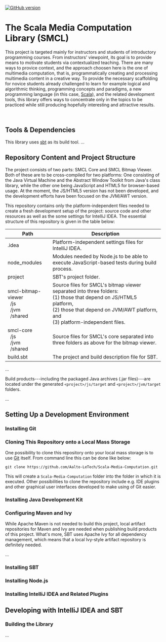 [![GitHub version](https://badge.fury.io/gh/Aalto-LeTech%2FScala-Media-Computation.svg)](https://badge.fury.io/gh/Aalto-LeTech%2FScala-Media-Computation)

# The Scala Media Computation Library (SMCL)

This project is targeted mainly for instructors and students of introductory programming courses. From instructors' viewpoint, its goal is to provide means to motivate students via contextualized teaching. There are many ways to provice context, and the approach choosen here is the one of multimedia computation, that is, programmatically creating and processing multimedia content in a creative way. To provide the necessary scaffolding for novice students already challenged to learn for example logical and algorithmic thinking, programming concepts and paradigms, a new programming language (in this case, [Scala](http://www.scala-lang.org/)), and the related development tools, this library offers ways to concentrate only in the topics to be practiced while still producing hopefully interesting and attractive results.

<br />



## Tools & Dependencies

This library uses [sbt](http://www.scala-sbt.org/) as its build tool. 
...



## Repository Content and Project Structure

The project consists of two parts: SMCL Core and SMCL Bitmap Viewer. Both of these are to be cross-compiled for two platforms: One consisting of the Java Virtual Machine and the Abstract Window Toolkit from Java's class library, while the other one being JavaScript and HTML5 for browser-based usage. At the moment, the JS/HTML5 version has not been developed, and the development efforts have been focused on the JVM/AWT version.

This repository contains only the platform-independent files needed to create a fresh development setup of the project: source code and other resources as well as the some settings for IntelliJ IDEA. The essential structure of this repository is given in the table below:

| Path                                                               | Description |
| ------------------------------------------------------------------ | ----------- |
| .idea          | Platform-independent settings files for IntelliJ IDEA. |
| node_modules   | Modules needed by Node.js to be able to execute JavaScript-based tests during build process. |
| project        | SBT's project folder. |
| smcl-bitmap-viewer<br />&nbsp;&nbsp;/js<br />&nbsp;&nbsp;/jvm<br />&nbsp;&nbsp;/shared | Source files for SMCL's bitmap viewer separated into three folders:<br />(1) those that depend on JS/HTML5 platform,<br />(2) those that depend on JVM/AWT platform, and<br />(3) platform-independent files. |
| smcl-core<br />&nbsp;&nbsp;/js<br />&nbsp;&nbsp;/jvm<br />&nbsp;&nbsp;/shared | Source files for SMCL's core separated into three folders as above for the bitmap viewer. |
| build.sbt      | The project and build description file for SBT. |

...

Build products---including the packaged Java archives (.jar files)---are located under the generated `<project>/js/target` and `<project>/jvm/target` folders.

...



## Setting Up a Development Environment

### Installing Git

### Cloning This Repository onto a Local Mass Storage

One possibility to clone this repository onto your local mass storage is to use [Git](https://git-scm.com/) itself. From command line this can be done like below:
```
git clone https://github.com/Aalto-LeTech/Scala-Media-Computation.git
```
This will create a `Scala-Media-Computation` folder into the folder in which it is executed. Other possibilities to clone the repository include e.g. IDE plugins and other graphical user interfaces developed to make using of Git easier.

### Installing Java Development Kit

### Configuring Maven and Ivy

While Apache Maven is not needed to build this project, local artifact repositories for Maven and Ivy are needed when publishing build products of this project. What's more, SBT uses Apache Ivy for all dependency management, which means that a local Ivy-style artifact repository is definitely needed.

...

### Installing SBT

### Installing Node.js

### Installing IntelliJ IDEA and Related Plugins






## Developing with IntelliJ IDEA and SBT

### Building the Library

...
